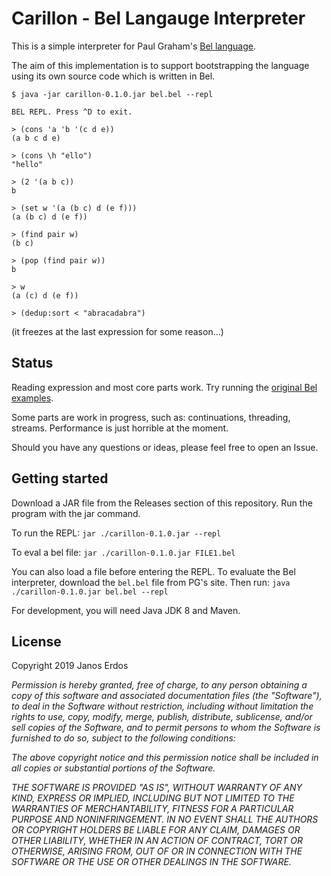 # Carillon - Bel Langauge Interpreter

This is a simple interpreter for Paul Graham's [Bel language](http://paulgraham.com/bel.html).

The aim of this implementation is to support bootstrapping the language using its own source code which is written in Bel.


```
$ java -jar carillon-0.1.0.jar bel.bel --repl

BEL REPL. Press ^D to exit.

> (cons 'a 'b '(c d e))
(a b c d e)

> (cons \h "ello")
"hello"

> (2 '(a b c))
b

> (set w '(a (b c) d (e f)))
(a (b c) d (e f))

> (find pair w)
(b c)

> (pop (find pair w))
b

> w
(a (c) d (e f))

> (dedup:sort < "abracadabra")
```
(it freezes at the last expression for some reason...)

## Status

Reading expression and most core parts work. Try running the [original Bel examples](https://sep.yimg.com/ty/cdn/paulgraham/belexamples.txt?t=1570993483&).

Some parts are work in progress, such as: continuations, threading, streams. Performance is just horrible at the moment.

Should you have any questions or ideas, please feel free to open an Issue.

## Getting started

Download a JAR file from the Releases section of this repository. Run the program with the jar command.

To run the REPL: `jar ./carillon-0.1.0.jar --repl`

To eval a bel file: `jar ./carillon-0.1.0.jar FILE1.bel`

You can also load a file before entering the REPL.
To evaluate the Bel interpreter, download the `bel.bel` file from PG's site. Then run:
`java ./carillon-0.1.0.jar bel.bel --repl`

For development, you will need Java JDK 8 and Maven.


## License

Copyright 2019 Janos Erdos

_Permission is hereby granted, free of charge, to any person obtaining a copy of this software and associated documentation files (the "Software"), to deal in the Software without restriction, including without limitation the rights to use, copy, modify, merge, publish, distribute, sublicense, and/or sell copies of the Software, and to permit persons to whom the Software is furnished to do so, subject to the following conditions:_

_The above copyright notice and this permission notice shall be included in all copies or substantial portions of the Software._

_THE SOFTWARE IS PROVIDED "AS IS", WITHOUT WARRANTY OF ANY KIND, EXPRESS OR IMPLIED, INCLUDING BUT NOT LIMITED TO THE WARRANTIES OF MERCHANTABILITY, FITNESS FOR A PARTICULAR PURPOSE AND NONINFRINGEMENT. IN NO EVENT SHALL THE AUTHORS OR COPYRIGHT HOLDERS BE LIABLE FOR ANY CLAIM, DAMAGES OR OTHER LIABILITY, WHETHER IN AN ACTION OF CONTRACT, TORT OR OTHERWISE, ARISING FROM, OUT OF OR IN CONNECTION WITH THE SOFTWARE OR THE USE OR OTHER DEALINGS IN THE SOFTWARE._